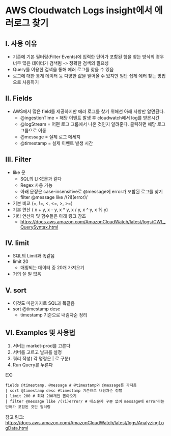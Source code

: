 # AWS Cloudwatch Logs insight에서 에러로그 찾기
## I. 사용 이유
- 기존에 기본 필터링(Filter Events)에 입력한 단어가 포함된 행을 찾는 방식의 경우 너무 많은 데이터가 검색됨 -> 정확한 검색의 필요성
- Query를 이용한 검색을 통해 에러 로그를 찾을 수 있음
- 로그에 대한 통계 데이터 등 다양한 값을 얻어올 수 있지만 일단 쉽게 에러 찾는 방법으로 사용하기
## II. Fields
- AWS에서 많은 field를 제공하지만 에러 로그를 찾기 위해선 아래 사항만 알면된다.
	- @ingestionTime = 해당 이벤트 발생 후 cloudwatch에서 log를 받은시간
	- @logStream = 어떤 로그 그룹에서 나온 것인지 알려준다. 클릭하면 해당 로그 그룹으로 이동
	- @message = 실제 로그 메세지
	- @timestamp = 실제 이벤트 발생 시간
## III. Filter
- like 문 
	- SQL의 LIKE문과 같다
	- Regex 사용 가능
	- 아래 문장은 case-insensitive로 @message에 error가 포함된 로그를 찾기
	- filter @message like /(?i)(error)/
- 기본 비교 (=, !=, <, <=, >, >=) 
- 기본 연산 ( x + y, x - y, x * y, x / y, x ^ y, x % y)
- 기타 연산자 및 함수들은 아래 링크 참조
	- https://docs.aws.amazon.com/AmazonCloudWatch/latest/logs/CWL_QuerySyntax.html
## IV. limit
- SQL의 Limit과 똑같음
- limit 20
	- 매칭되는 데이터 중 20개 가져오기
- 거의 쓸 일 없음
## V. sort
- 이것도 마찬가지로 SQL과 똑같음
- sort @timestamp desc
	- timestamp 기준으로 내림차순 정리
## VI. Examples 및 사용법
1. 서버는 market-prod를 고른다
2. 서버를 고르고 날짜를 설정
3. 쿼리 작성( 각 명령은 | 로  구분)
4. Run Query를 누른다

EX) 
```
fields @timestamp, @message # @timestamp와 @message를 가져옴
| sort @timestamp desc #timestamp 기준으로 내림차순 정렬
| limit 200 # 최대 200개만 뽑아오기
| filter @message like /(?i)error/ # 대소문자 구분 없이 message에 error라는 단어가 포함된 것만 필터링
```

참고 링크:
https://docs.aws.amazon.com/AmazonCloudWatch/latest/logs/AnalyzingLogData.html


